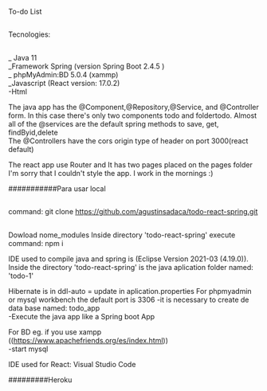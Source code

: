 To-do List
##
Tecnologies:
##
_ Java 11  
_Framework Spring (version Spring Boot 2.4.5 )  
_ phpMyAdmin:BD  5.0.4 (xammp)  
_Javascript (React version: 17.0.2)  
-Html  

The java app has the @Component,@Repository,@Service, and @Controller form.
In this case there's only two components todo and foldertodo.
Almost all of the @services are the default spring methods to save, get, findByid,delete  
The @Controllers have the cors origin type of header on port 3000(react default)

The react app use Router and It has two pages placed on the pages folder  
I'm sorry that I couldn't style the app. I work in the mornings :)  

###########Para usar local
##
command:    git clone https://github.com/agustinsadaca/todo-react-spring.git
##
Dowload nome_modules 
Inside directory 'todo-react-spring'  execute
command:    npm i 

IDE used to compile java and spring is (Eclipse Version 2021-03 (4.19.0)).
Inside the directory 'todo-react-spring' is the java aplication folder named: 'todo-1'

Hibernate is in ddl-auto = update in aplication.properties
For phpmyadmin or mysql workbench the default port is 3306
-it is necessary to create de data base named: todo_app  
-Execute the java app like a Spring boot App  

For BD eg. if you use xampp ((https://www.apachefriends.org/es/index.html))   
-start mysql

IDE used for React: Visual Studio Code

#########Heroku

